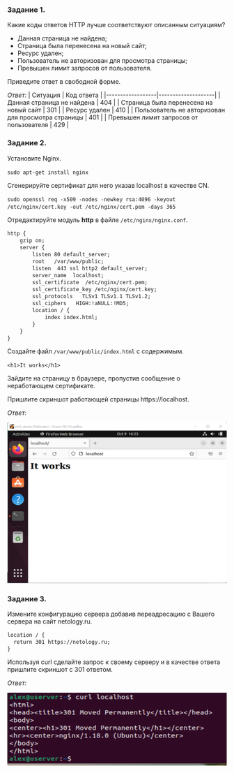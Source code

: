 ### Задание 1.
Какие коды ответов HTTP лучше соответствуют описанным ситуациям?

- Данная страница не найдена;
- Страница была перенесена на новый сайт;
- Ресурс удален;
- Пользователь не авторизован для просмотра страницы;
- Превышен лимит запросов от пользователя.

Приведите ответ в свободной форме.

*Ответ:*
| Ситуация | Код ответа |
|------------------|--------------------|
| Данная страница не найдена | 404 |
| Страница была перенесена на новый сайт | 301 |
| Ресурс удален | 410 |
| Пользователь не авторизован для просмотра страницы | 401 |
| Превышен лимит запросов от пользователя | 429 |


### Задание 2.
Установите Nginx.

`sudo apt-get install nginx`

Сгенерируйте сертификат для него указав localhost в качестве CN.

`sudo openssl req -x509 -nodes -newkey rsa:4096 -keyout /etc/nginx/cert.key -out /etc/nginx/cert.pem -days 365`

Отредактируйте модуль __http__ в файле `/etc/nginx/nginx.conf`.

```
http {
    gzip on;
    server {
        listen 80 default_server;
        root   /var/www/public;
        listen  443 ssl http2 default_server;
        server_name  localhost;
        ssl_certificate  /etc/nginx/cert.pem;
        ssl_certificate_key /etc/nginx/cert.key;
        ssl_protocols   TLSv1 TLSv1.1 TLSv1.2;
        ssl_ciphers   HIGH:!aNULL:!MD5;
        location / {
            index index.html;
        }
    }
}
```

Создайте файл `/var/www/public/index.html` c содержимым.

`<h1>It works</h1>`

Зайдите на страницу в браузере, пропустив сообщение о неработающем сертификате.

Пришлите скриншот работающей страницы https://localhost.

*Ответ:*

![localhost](pics/4_12_2.png)

### Задание 3.
Измените конфигурацию сервера добавив переадресацию c Вашего сервера на сайт netology.ru.

```
location / {
  return 301 https://netology.ru;
}
```

Используя curl сделайте запрос к своему серверу и в качестве ответа пришлите скриншот с 301 ответом.

*Ответ:*

![redirect](pics/4_12_3.png)
